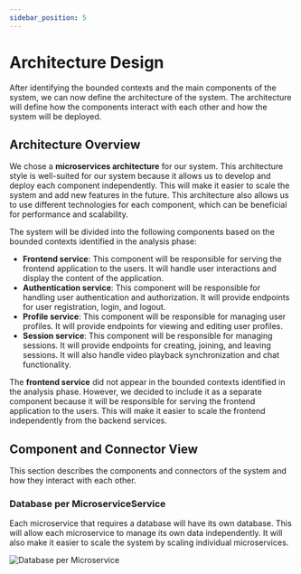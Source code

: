 ```yaml
---
sidebar_position: 5
---
```


# Architecture Design

After identifying the bounded contexts and the main components of the system, we can now define the architecture of the system. The architecture will define how the components interact with each other and how the system will be deployed.

## Architecture Overview

We chose a **microservices architecture** for our system. This architecture style is well-suited for our system because it allows us to develop and deploy each component independently. This will make it easier to scale the system and add new features in the future. This architecture also allows us to use different technologies for each component, which can be beneficial for performance and scalability.

The system will be divided into the following components based on the bounded contexts identified in the analysis phase:

- **Frontend service**: This component will be responsible for serving the frontend application to the users. It will handle user interactions and display the content of the application.
- **Authentication service**: This component will be responsible for handling user authentication and authorization. It will provide endpoints for user registration, login, and logout.
- **Profile service**: This component will be responsible for managing user profiles. It will provide endpoints for viewing and editing user profiles.
- **Session service**: This component will be responsible for managing sessions. It will provide endpoints for creating, joining, and leaving sessions. It will also handle video playback synchronization and chat functionality.

The **frontend service** did not appear in the bounded contexts identified in the analysis phase. However, we decided to include it as a separate component because it will be responsible for serving the frontend application to the users. This will make it easier to scale the frontend independently from the backend services.

## Component and Connector View

This section describes the components and connectors of the system and how they interact with each other.

### Database per MicroserviceService

Each microservice that requires a database will have its own database. This will allow each microservice to manage its own data independently. It will also make it easier to scale the system by scaling individual microservices.

![Database per Microservice](/img/ddd/architecture/db-microservice.svg)
